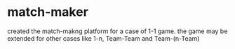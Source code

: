 # match-maker

created the match-makng platform for a case of 1-1 game. the game may be extended for other cases like 1-n, Team-Team and Team-(n-Team)
